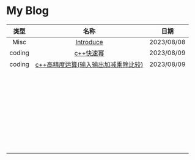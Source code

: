 # My Blog

|  类型  |                             名称                             |    日期    |
| :----: | :----------------------------------------------------------: | :--------: |
|  Misc  | [Introduce](https://lyderwang.github.io/blog/blog/misc/Introduce.html) | 2023/08/08 |
| coding | [c++快速幂](https://lyderwang.github.io/blog/blog/coding/c%2B%2B_quick_pow.md) | 2023/08/09 |
| coding | [c++高精度运算(输入输出加减乘除比较)](https://github.com/LyderWang/blog/blob/main/blog/coding/c%2B%2B_big_number_calculate.md) | 2023/08/09 |
|        |                             []()                             |            |
|        |                             []()                             |            |
|        |                             []()                             |            |
|        |                             []()                             |            |
|        |                             []()                             |            |
|        |                             []()                             |            |
|        |                             []()                             |            |
|        |                             []()                             |            |
|        |                             []()                             |            |
|        |                                                              |            |
|        |                                                              |            |
|        |                                                              |            |
|        |                                                              |            |
|        |                                                              |            |
|        |                                                              |            |
|        |                                                              |            |
|        |                                                              |            |
|        |                                                              |            |
|        |                                                              |            |
|        |                                                              |            |
|        |                                                              |            |
|        |                                                              |            |
|        |                                                              |            |
|        |                                                              |            |
|        |                                                              |            |
|        |                                                              |            |
|        |                                                              |            |
|        |                                                              |            |
|        |                                                              |            |
|        |                                                              |            |
|        |                                                              |            |
|        |                                                              |            |
|        |                                                              |            |
|        |                                                              |            |
|        |                                                              |            |
|        |                                                              |            |
